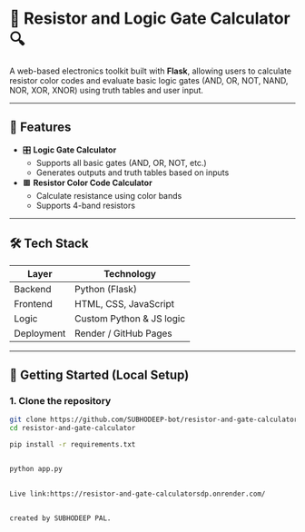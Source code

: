 # 🔌 Resistor and Logic Gate Calculator 🔍


A web-based electronics toolkit built with **Flask**, allowing users to calculate resistor color codes and evaluate basic logic gates (AND, OR, NOT, NAND, NOR, XOR, XNOR) using truth tables and user input.

---

## 🌟 Features

- 🎛️ **Logic Gate Calculator**
  - Supports all basic gates (AND, OR, NOT, etc.)
  - Generates outputs and truth tables based on inputs
- 🟫 **Resistor Color Code Calculator**
  - Calculate resistance using color bands
  - Supports 4-band resistors

---

## 🛠️ Tech Stack

| Layer         | Technology                |
|---------------|---------------------------|
| Backend       | Python (Flask)            |
| Frontend      | HTML, CSS, JavaScript     |
| Logic         | Custom Python & JS logic  |
| Deployment    | Render / GitHub Pages     |

---

## 🚀 Getting Started (Local Setup)

### 1. Clone the repository
```bash
git clone https://github.com/SUBHODEEP-bot/resistor-and-gate-calculator.git
cd resistor-and-gate-calculator

pip install -r requirements.txt


python app.py
    

Live link:https://resistor-and-gate-calculatorsdp.onrender.com/


created by SUBHODEEP PAL.